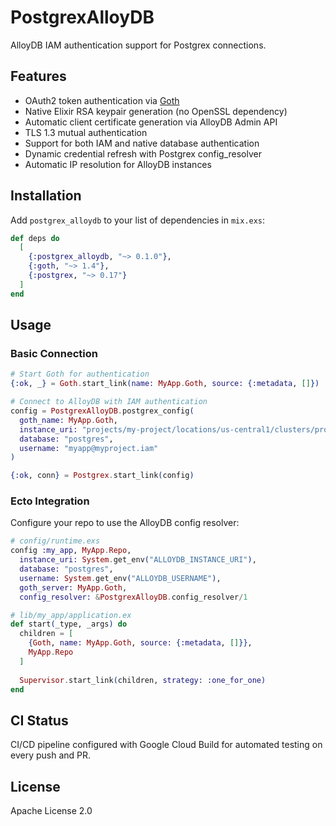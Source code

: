 # PostgrexAlloyDB

AlloyDB IAM authentication support for Postgrex connections.

## Features

- OAuth2 token authentication via [Goth](https://hex.pm/packages/goth)
- Native Elixir RSA keypair generation (no OpenSSL dependency)
- Automatic client certificate generation via AlloyDB Admin API
- TLS 1.3 mutual authentication
- Support for both IAM and native database authentication
- Dynamic credential refresh with Postgrex config_resolver
- Automatic IP resolution for AlloyDB instances

## Installation

Add `postgrex_alloydb` to your list of dependencies in `mix.exs`:

```elixir
def deps do
  [
    {:postgrex_alloydb, "~> 0.1.0"},
    {:goth, "~> 1.4"},
    {:postgrex, "~> 0.17"}
  ]
end
```

## Usage

### Basic Connection

```elixir
# Start Goth for authentication
{:ok, _} = Goth.start_link(name: MyApp.Goth, source: {:metadata, []})

# Connect to AlloyDB with IAM authentication
config = PostgrexAlloyDB.postgrex_config(
  goth_name: MyApp.Goth,
  instance_uri: "projects/my-project/locations/us-central1/clusters/prod/instances/primary",
  database: "postgres",
  username: "myapp@myproject.iam"
)

{:ok, conn} = Postgrex.start_link(config)
```

### Ecto Integration

Configure your repo to use the AlloyDB config resolver:

```elixir
# config/runtime.exs
config :my_app, MyApp.Repo,
  instance_uri: System.get_env("ALLOYDB_INSTANCE_URI"),
  database: "postgres",
  username: System.get_env("ALLOYDB_USERNAME"),
  goth_server: MyApp.Goth,
  config_resolver: &PostgrexAlloyDB.config_resolver/1

# lib/my_app/application.ex
def start(_type, _args) do
  children = [
    {Goth, name: MyApp.Goth, source: {:metadata, []}},
    MyApp.Repo
  ]
  
  Supervisor.start_link(children, strategy: :one_for_one)
end
```

## CI Status

CI/CD pipeline configured with Google Cloud Build for automated testing on every push and PR.

## License

Apache License 2.0

